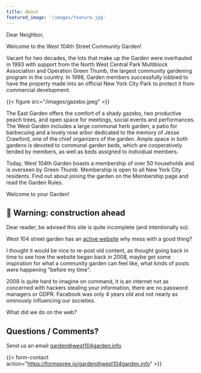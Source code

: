 ```yaml
---
title: About
featured_image: '/images/feature.jpg'
---
```


Dear Neighbor,

Welcome to the West 104th Street Community Garden!

Vacant for two decades, the lots that make up the Garden were overhauled in 1993 with support from the North West Central Park Multiblock Association and Operation Green Thumb, the largest community gardening program in the country. In 1998, Garden members successfully lobbied to have the property made into an official New York City Park to protect it from commercial development.

{{< figure src="/images/gazebo.jpeg" >}}

The East Garden offers the comfort of a shady gazebo, two productive peach trees, and open space for meetings, social events and performances. The West Garden includes a large communal herb garden, a patio for barbecuing and a lovely rose arbor dedicated to the memory of Jesse Crawford, one of the chief organizers of the garden. Ample space in both gardens is devoted to communal garden beds, which are cooperatively tended by members, as well as beds assigned to individual members.

Today, West 104th Garden boasts a membership of over 50 households and is overseen by Green Thumb. Membership is open to all New York City residents. Find out about joining the garden on the Membership page and read the Garden Rules.

Welcome to your Garden!

## 🚧 Warning: construction ahead

Dear reader, be advised this site is quite incomplete (and intentionally so).

West 104 street garden has an [active website](https://west104garden.com/) why mess with a good thing?

I thought it would be nice to re-post old content, as thought going back in time to see how the website began back in
2008, maybe get some inspiration for what a community garden can feel like, what kinds of posts were happening "before
my time".

2008 is quite hard to imagine on command, it is an internet not as concerned with hackers stealing your information,
there are no password managers or GDPR. Facebook was only 4 years old and not nearly as ominously influencing our
societies.

What did we do on the web?

## Questions / Comments?

Send us an email garden@west104garden.info

{{< form-contact action="https://formspree.io/garden@west104garden.info" >}}